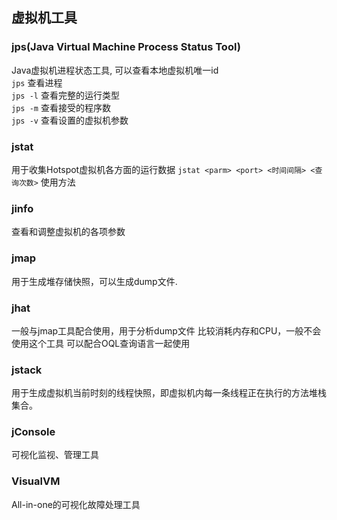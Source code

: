 ## 虚拟机工具
### jps(Java Virtual Machine Process Status Tool)
Java虚拟机进程状态工具, 可以查看本地虚拟机唯一id  
`jps`   查看进程  
`jps -l`  查看完整的运行类型  
`jps -m`  查看接受的程序数  
`jps -v`  查看设置的虚拟机参数

### jstat
用于收集Hotspot虚拟机各方面的运行数据
`jstat <parm> <port> <时间间隔> <查询次数>` 使用方法

### jinfo
查看和调整虚拟机的各项参数

### jmap
用于生成堆存储快照，可以生成dump文件.

### jhat
一般与jmap工具配合使用，用于分析dump文件
比较消耗内存和CPU，一般不会使用这个工具
可以配合OQL查询语言一起使用

### jstack
用于生成虚拟机当前时刻的线程快照，即虚拟机内每一条线程正在执行的方法堆栈集合。

### jConsole
可视化监视、管理工具 

### VisualVM 
All-in-one的可视化故障处理工具